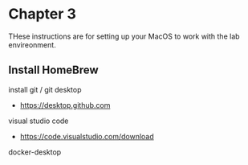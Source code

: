 # Chapter 3

THese instructions are for setting up your MacOS to work with the lab envireonment.

Install HomeBrew 
- 

install git / git desktop
- https://desktop.github.com

visual studio code
- https://code.visualstudio.com/download

docker-desktop
